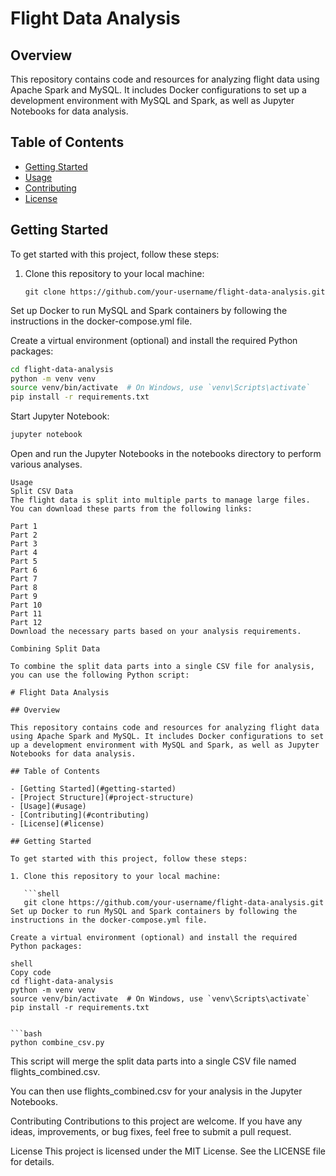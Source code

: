 # Flight Data Analysis

## Overview

This repository contains code and resources for analyzing flight data using Apache Spark and MySQL. It includes Docker configurations to set up a development environment with MySQL and Spark, as well as Jupyter Notebooks for data analysis.

## Table of Contents

- [Getting Started](#getting-started)
- [Usage](#usage)
- [Contributing](#contributing)
- [License](#license)

## Getting Started

To get started with this project, follow these steps:

1. Clone this repository to your local machine:

   ```shell
   git clone https://github.com/your-username/flight-data-analysis.git
   ```
Set up Docker to run MySQL and Spark containers by following the instructions in the docker-compose.yml file.

Create a virtual environment (optional) and install the required Python packages:
```bash
cd flight-data-analysis
python -m venv venv
source venv/bin/activate  # On Windows, use `venv\Scripts\activate`
pip install -r requirements.txt

```

Start Jupyter Notebook:
```bash
jupyter notebook
```

Open and run the Jupyter Notebooks in the notebooks directory to perform various analyses.


```
Usage
Split CSV Data
The flight data is split into multiple parts to manage large files. You can download these parts from the following links:

Part 1
Part 2
Part 3
Part 4
Part 5
Part 6
Part 7
Part 8
Part 9
Part 10
Part 11
Part 12
Download the necessary parts based on your analysis requirements.

Combining Split Data

To combine the split data parts into a single CSV file for analysis, you can use the following Python script:

# Flight Data Analysis

## Overview

This repository contains code and resources for analyzing flight data using Apache Spark and MySQL. It includes Docker configurations to set up a development environment with MySQL and Spark, as well as Jupyter Notebooks for data analysis.

## Table of Contents

- [Getting Started](#getting-started)
- [Project Structure](#project-structure)
- [Usage](#usage)
- [Contributing](#contributing)
- [License](#license)

## Getting Started

To get started with this project, follow these steps:

1. Clone this repository to your local machine:

   ```shell
   git clone https://github.com/your-username/flight-data-analysis.git
Set up Docker to run MySQL and Spark containers by following the instructions in the docker-compose.yml file.

Create a virtual environment (optional) and install the required Python packages:

shell
Copy code
cd flight-data-analysis
python -m venv venv
source venv/bin/activate  # On Windows, use `venv\Scripts\activate`
pip install -r requirements.txt


```bash
python combine_csv.py
```

This script will merge the split data parts into a single CSV file named flights_combined.csv.

You can then use flights_combined.csv for your analysis in the Jupyter Notebooks.

Contributing
Contributions to this project are welcome. If you have any ideas, improvements, or bug fixes, feel free to submit a pull request.

License
This project is licensed under the MIT License. See the LICENSE file for details.
